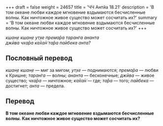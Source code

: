 +++
draft = false
weight = 24657
title = 'ЧЧ Антйа 18.21'
description = 'В том океане любви каждое мгновение вздымаются бесчисленные волны. Как ничтожное живое существо может сосчитать их?'
summary = 'В том океане любви каждое мгновение вздымаются бесчисленные волны. Как ничтожное живое существо может сосчитать их?'
+++

_кшан̣е кшан̣е ут̣хе према̄ра таран̇га ананта  
джӣва чха̄ра ка̄ха̄н̇ та̄ра па̄ибека анта?_

## Пословный перевод

_кшан̣е_ _кшан̣е_ — миг за мигом; _ут̣хе_ — поднимаются; _према̄ра_ — любви к Кришне; _таран̇га_ — волны; _ананта_ — бесконечные; _джӣва_ — живое существо; _чха̄ра_ — ничтожное; _ка̄ха̄н̇_ — где; _та̄ра_ — того; _па̄ибека_ — достигнет; _анта_ — предела.

## Перевод

**В том океане любви каждое мгновение вздымаются бесчисленные волны. Как ничтожное живое существо может сосчитать их?**
